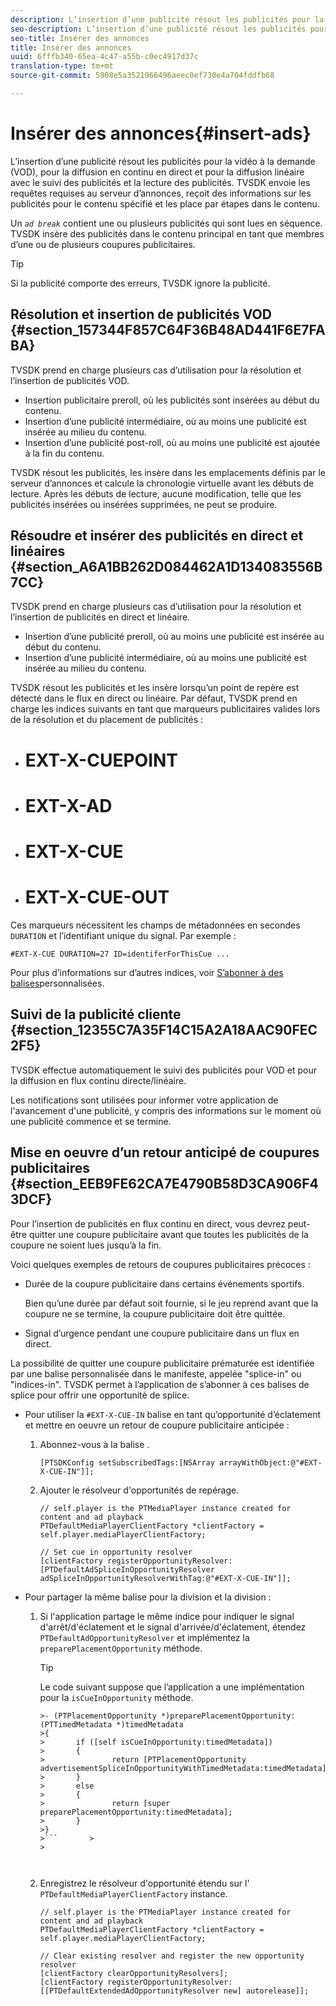 ```yaml
---
description: L’insertion d’une publicité résout les publicités pour la vidéo à la demande (VOD), pour la diffusion en continu en direct et pour la diffusion linéaire avec le suivi des publicités et la lecture des publicités. TVSDK envoie les requêtes requises au serveur d’annonces, reçoit des informations sur les publicités pour le contenu spécifié et les place par étapes dans le contenu.
seo-description: L’insertion d’une publicité résout les publicités pour la vidéo à la demande (VOD), pour la diffusion en continu en direct et pour la diffusion linéaire avec le suivi des publicités et la lecture des publicités. TVSDK envoie les requêtes requises au serveur d’annonces, reçoit des informations sur les publicités pour le contenu spécifié et les place par étapes dans le contenu.
seo-title: Insérer des annonces
title: Insérer des annonces
uuid: 6fffb340-65ea-4c47-a55b-c0ec4917d37c
translation-type: tm+mt
source-git-commit: 5908e5a3521966496aeec0ef730e4a704fddfb68

---
```



# Insérer des annonces{#insert-ads}

L’insertion d’une publicité résout les publicités pour la vidéo à la demande (VOD), pour la diffusion en continu en direct et pour la diffusion linéaire avec le suivi des publicités et la lecture des publicités. TVSDK envoie les requêtes requises au serveur d’annonces, reçoit des informations sur les publicités pour le contenu spécifié et les place par étapes dans le contenu.

Un *`ad break`* contient une ou plusieurs publicités qui sont lues en séquence. TVSDK insère des publicités dans le contenu principal en tant que membres d’une ou de plusieurs coupures publicitaires.

>[!TIP]
>
>Si la publicité comporte des erreurs, TVSDK ignore la publicité.

## Résolution et insertion de publicités VOD {#section_157344F857C64F36B48AD441F6E7FABA}

TVSDK prend en charge plusieurs cas d’utilisation pour la résolution et l’insertion de publicités VOD.

* Insertion publicitaire preroll, où les publicités sont insérées au début du contenu.
* Insertion d’une publicité intermédiaire, où au moins une publicité est insérée au milieu du contenu.
* Insertion d’une publicité post-roll, où au moins une publicité est ajoutée à la fin du contenu.

TVSDK résout les publicités, les insère dans les emplacements définis par le serveur d’annonces et calcule la chronologie virtuelle avant les débuts de lecture. Après les débuts de lecture, aucune modification, telle que les publicités insérées ou insérées supprimées, ne peut se produire.

## Résoudre et insérer des publicités en direct et linéaires {#section_A6A1BB262D084462A1D134083556B7CC}

TVSDK prend en charge plusieurs cas d’utilisation pour la résolution et l’insertion de publicités en direct et linéaire.

* Insertion d’une publicité preroll, où au moins une publicité est insérée au début du contenu.
* Insertion d’une publicité intermédiaire, où au moins une publicité est insérée au milieu du contenu.

TVSDK résout les publicités et les insère lorsqu’un point de repère est détecté dans le flux en direct ou linéaire. Par défaut, TVSDK prend en charge les indices suivants en tant que marqueurs publicitaires valides lors de la résolution et du placement de publicités :

* # EXT-X-CUEPOINT
* # EXT-X-AD
* # EXT-X-CUE
* # EXT-X-CUE-OUT

Ces marqueurs nécessitent les champs de métadonnées en secondes `DURATION` et l’identifiant unique du signal. Par exemple :

```
#EXT-X-CUE DURATION=27 ID=identiferForThisCue ... 
```

Pour plus d’informations sur d’autres indices, voir [S’abonner à des balises](../ad-insertion/c-psdk-ios-1.4-custom-tags-configure/t-psdk-ios-1.4-custom-tags-subscribe.md)personnalisées.

## Suivi de la publicité cliente {#section_12355C7A35F14C15A2A18AAC90FEC2F5}

TVSDK effectue automatiquement le suivi des publicités pour VOD et pour la diffusion en flux continu directe/linéaire.

Les notifications sont utilisées pour informer votre application de l&#39;avancement d&#39;une publicité, y compris des informations sur le moment où une publicité commence et se termine.

## Mise en oeuvre d’un retour anticipé de coupures publicitaires {#section_EEB9FE62CA7E4790B58D3CA906F43DCF}

Pour l’insertion de publicités en flux continu en direct, vous devrez peut-être quitter une coupure publicitaire avant que toutes les publicités de la coupure ne soient lues jusqu’à la fin.

Voici quelques exemples de retours de coupures publicitaires précoces :

* Durée de la coupure publicitaire dans certains événements sportifs.

   Bien qu’une durée par défaut soit fournie, si le jeu reprend avant que la coupure ne se termine, la coupure publicitaire doit être quittée.
* Signal d’urgence pendant une coupure publicitaire dans un flux en direct.

La possibilité de quitter une coupure publicitaire prématurée est identifiée par une balise personnalisée dans le manifeste, appelée &quot;splice-in&quot; ou &quot;indices-in&quot;. TVSDK permet à l’application de s’abonner à ces balises de splice pour offrir une opportunité de splice.

* Pour utiliser la `#EXT-X-CUE-IN` balise en tant qu’opportunité d’éclatement et mettre en oeuvre un retour de coupure publicitaire anticipée :

   1. Abonnez-vous à la balise .

      ```
      [PTSDKConfig setSubscribedTags:[NSArray arrayWithObject:@"#EXT-X-CUE-IN"]];
      ```

   1. Ajouter le résolveur d&#39;opportunités de repérage.

      ```
      // self.player is the PTMediaPlayer instance created for content and ad playback 
      PTDefaultMediaPlayerClientFactory *clientFactory = self.player.mediaPlayerClientFactory; 
      
      // Set cue in opportunity resolver 
      [clientFactory registerOpportunityResolver:[PTDefaultAdSpliceInOpportunityResolver adSpliceInOpportunityResolverWithTag:@"#EXT-X-CUE-IN"]];
      ```

* Pour partager la même balise pour la division et la division :

   1. Si l&#39;application partage le même indice pour indiquer le signal d&#39;arrêt/d&#39;éclatement et le signal d&#39;arrivée/d&#39;éclatement, étendez `PTDefaultAdOpportunityResolver` et implémentez la `preparePlacementOpportunity` méthode.

      >[!TIP]
      >
      >Le code suivant suppose que l’application a une implémentation pour la `isCueInOpportunity` méthode.
      >
      >
      >
      >
      >
      ```>
      >- (PTPlacementOpportunity *)preparePlacementOpportunity:(PTTimedMetadata *)timedMetadata 
      >{ 
      >       if ([self isCueInOpportunity:timedMetadata]) 
      >       { 
      >               return [PTPlacementOpportunity advertisementSpliceInOpportunityWithTimedMetadata:timedMetadata]; 
      >       } 
      >       else 
      >       { 
      >               return [super preparePlacementOpportunity:timedMetadata]; 
      >       } 
      >}
      >```       >
      >



   1. Enregistrez le résolveur d&#39;opportunité étendu sur l&#39; `PTDefaultMediaPlayerClientFactory` instance.

      ```
      // self.player is the PTMediaPlayer instance created for content and ad playback 
      PTDefaultMediaPlayerClientFactory *clientFactory = self.player.mediaPlayerClientFactory; 
      
      // Clear existing resolver and register the new opportunity resolver 
      [clientFactory clearOpportunityResolvers]; 
      [clientFactory registerOpportunityResolver:[[PTDefaultExtendedAdOpportunityResolver new] autorelease]];
      ```

